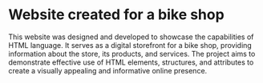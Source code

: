 # Website created for a bike shop
This website was designed and developed to showcase the capabilities of HTML language. It serves as a digital storefront for a bike shop, providing information about the store, its products, and services. The project aims to demonstrate effective use of HTML elements, structures, and attributes to create a visually appealing and informative online presence.
